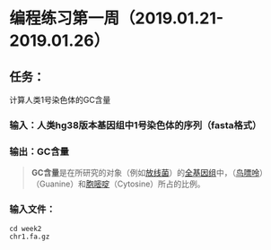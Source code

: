 # 编程练习第一周（2019.01.21-2019.01.26）

## 任务：

计算人类1号染色体的GC含量

### 输入：人类hg38版本基因组中1号染色体的序列（fasta格式）

### 输出：GC含量

> **GC含量**是在所研究的对象（例如[放线菌](https://zh.wikipedia.org/wiki/%E6%94%BE%E7%BA%BF%E8%8F%8C)）的[全基因组](https://zh.wikipedia.org/wiki/%E5%9F%BA%E5%9B%A0%E7%B5%84)中，（[鸟嘌呤](https://zh.wikipedia.org/wiki/%E9%B8%9F%E5%98%8C%E5%91%A4)）（Guanine）和[胞嘧啶](https://zh.wikipedia.org/wiki/%E8%83%9E%E5%98%A7%E5%95%B6)（Cytosine）所占的比例。 

### 输入文件：

```shell
cd week2
chr1.fa.gz
```



